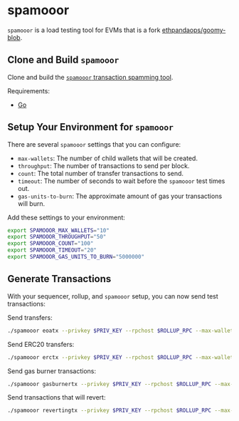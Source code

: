 # spamooor

`spamooor` is a load testing tool for EVMs that is a fork
[ethpandaops/goomy-blob](https://github.com/ethpandaops/goomy-blob).

## Clone and Build `spamooor`

Clone and build the [`spamooor` transaction spamming
tool](https://github.com/astriaorg/spamooor).

Requirements:

- [Go](https://go.dev/doc/install)

<!--@include: ../components/_git-clone-and-build-spamooor.md-->

## Setup Your Environment for `spamooor`

There are several `spamooor` settings that you can configure:

- `max-wallets`: The number of child wallets that will be created.
- `throughput`: The number of transactions to send per block.
- `count`: The total number of transfer transactions to send.
- `timeout`: The number of seconds to wait before the `spamooor` test times out.
- `gas-units-to-burn`: The approximate amount of gas your transactions will
  burn.

Add these settings to your environment:

```bash
export SPAMOOOR_MAX_WALLETS="10"
export SPAMOOOR_THROUGHPUT="50"
export SPAMOOOR_COUNT="100"
export SPAMOOOR_TIMEOUT="20"
export SPAMOOOR_GAS_UNITS_TO_BURN="5000000"
```

## Generate Transactions

With your sequencer, rollup, and `spamooor` setup, you can now send test
transactions:

Send transfers:

```bash
./spamooor eoatx --privkey $PRIV_KEY --rpchost $ROLLUP_RPC --max-wallets $SPAMOOOR_MAX_WALLETS --throughput $SPAMOOOR_THROUGHPUT --count $SPAMOOOR_COUNT
```

Send ERC20 transfers:

```bash
./spamooor erctx --privkey $PRIV_KEY --rpchost $ROLLUP_RPC --max-wallets $SPAMOOOR_MAX_WALLETS --throughput $SPAMOOOR_THROUGHPUT --count $SPAMOOOR_COUNT --timeout $SPAMOOOR_TIMEOUT
```

Send gas burner transactions:

```bash
./spamooor gasburnertx --privkey $PRIV_KEY --rpchost $ROLLUP_RPC --max-wallets $SPAMOOOR_MAX_WALLETS --throughput $SPAMOOOR_THROUGHPUT --count $SPAMOOOR_COUNT --timeout $SPAMOOOR_TIMEOUT --gas-units-to-burn $SPAMOOOR_GAS_UNITS_TO_BURN
```

Send transactions that will revert:

```bash
./spamooor revertingtx --privkey $PRIV_KEY --rpchost $ROLLUP_RPC --max-wallets $SPAMOOOR_MAX_WALLETS --throughput $SPAMOOOR_THROUGHPUT --count $SPAMOOOR_COUNT
```

